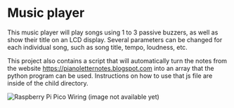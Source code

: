 # Music player

This music player will play songs using 1 to 3 passive buzzers, as well as show their title on an LCD display. Several parameters can be changed for each individual song, such as song title, tempo, loudness, etc.

This project also contains a script that will automatically turn the notes from the website https://pianoletternotes.blogspot.com into an array that the python program can be used. Instructions on how to use that js file are inside of the child directory.

![Raspberry Pi Pico Wiring](./wiring.png)
(image not available yet)